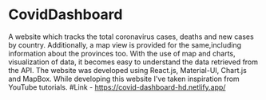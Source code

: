 # CovidDashboard
A website which tracks the total coronavirus cases, deaths and new cases by country. Additionally, a map view is provided for the same,including information about the provinces too. With the use of map and charts, visualization of data, it becomes easy to understand the data retrieved from the API. The website was developed using React.js, Material-UI, Chart.js and MapBox. While developing this website I've taken inspiration from YouTube tutorials.
#Link - https://covid-dashboard-hd.netlify.app/
